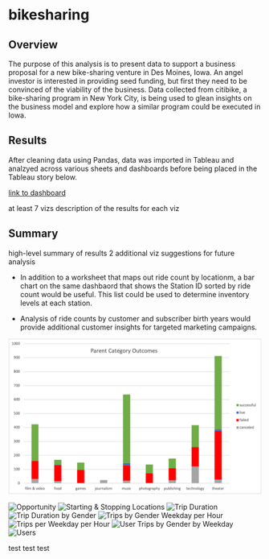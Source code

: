 # bikesharing

## Overview

The purpose of this analysis is to present data to support a business proposal for a new bike-sharing venture in Des Moines, Iowa. An angel investor is interested in providing seed funding, but first they need to be convinced of the viability of the business. Data collected from citibike, a bike-sharing program in New York City, is being used to glean insights on the business model and explore how a similar program could be executed in Iowa.

## Results

After cleaning data using Pandas, data was imported in Tableau and analzyed across various sheets and dashboards before being placed in the Tableau story below.

[link to dashboard](https://public.tableau.com/app/profile/sean3063/viz/CitiBikeChallenge_16236031764730/CitiBikePresentation "link to dashboard")




at least 7 vizs
description of the results for each viz

## Summary
high-level summary of results 
2 additional viz suggestions for future analysis

- In addition to a worksheet that maps out ride count by locationm, a bar chart on the same dashbaord that shows the Station ID sorted by ride count would be useful. This list could be used to determine inventory levels at each station. 

- Analysis of ride counts by customer and subscriber birth years would provide additional customer insights for targeted marketing campaigns. 




![Parent Category Outcomes](https://github.com/tysonseang/kickstarter-analysis/blob/main/Resources/Parent%20Category%20Outcomes%20Chart.png)

![Opportunity]()
![Starting & Stopping Locations]()
![Trip Duration]()
![Trip Duration by Gender]()
![Trips by Gender Weekday per Hour]()
![Trips per Weekday per Hour]()
![User Trips by Gender by Weekday]()
![Users]()


test test test